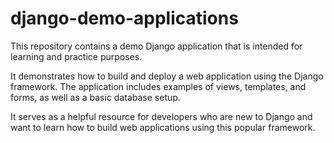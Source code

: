 # django-demo-applications

This repository contains a demo Django application that is intended for learning and practice purposes.

It demonstrates how to build and deploy a web application using the Django framework. The application includes examples of views, templates, and forms, as well as a basic database setup. 

It serves as a helpful resource for developers who are new to Django and want to learn how to build web applications using this popular framework.

